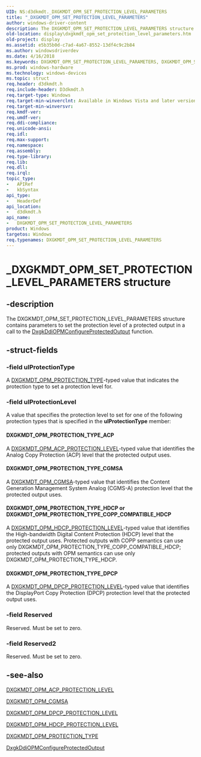 ```yaml
---
UID: NS:d3dkmdt._DXGKMDT_OPM_SET_PROTECTION_LEVEL_PARAMETERS
title: "_DXGKMDT_OPM_SET_PROTECTION_LEVEL_PARAMETERS"
author: windows-driver-content
description: The DXGKMDT_OPM_SET_PROTECTION_LEVEL_PARAMETERS structure contains parameters to set the protection level of a protected output in a call to the DxgkDdiOPMConfigureProtectedOutput function.
old-location: display\dxgkmdt_opm_set_protection_level_parameters.htm
old-project: display
ms.assetid: e5b35b0d-c7ad-4a67-8552-13df4c9c2b84
ms.author: windowsdriverdev
ms.date: 4/16/2018
ms.keywords: DXGKMDT_OPM_SET_PROTECTION_LEVEL_PARAMETERS, DXGKMDT_OPM_SET_PROTECTION_LEVEL_PARAMETERS structure [Display Devices], DmStructs_9d43af01-039a-4f68-8583-b42ae54a5bbe.xml, _DXGKMDT_OPM_SET_PROTECTION_LEVEL_PARAMETERS, d3dkmdt/DXGKMDT_OPM_SET_PROTECTION_LEVEL_PARAMETERS, display.dxgkmdt_opm_set_protection_level_parameters
ms.prod: windows-hardware
ms.technology: windows-devices
ms.topic: struct
req.header: d3dkmdt.h
req.include-header: D3dkmdt.h
req.target-type: Windows
req.target-min-winverclnt: Available in Windows Vista and later versions of the Windows operating systems.
req.target-min-winversvr: 
req.kmdf-ver: 
req.umdf-ver: 
req.ddi-compliance: 
req.unicode-ansi: 
req.idl: 
req.max-support: 
req.namespace: 
req.assembly: 
req.type-library: 
req.lib: 
req.dll: 
req.irql: 
topic_type:
-	APIRef
-	kbSyntax
api_type:
-	HeaderDef
api_location:
-	d3dkmdt.h
api_name:
-	DXGKMDT_OPM_SET_PROTECTION_LEVEL_PARAMETERS
product: Windows
targetos: Windows
req.typenames: DXGKMDT_OPM_SET_PROTECTION_LEVEL_PARAMETERS
---
```


# _DXGKMDT_OPM_SET_PROTECTION_LEVEL_PARAMETERS structure


## -description


The DXGKMDT_OPM_SET_PROTECTION_LEVEL_PARAMETERS structure contains parameters to set the protection level of a protected output in a call to the <a href="https://msdn.microsoft.com/a7829587-c1e7-43ec-a0bb-92bca94b7c3d">DxgkDdiOPMConfigureProtectedOutput</a> function.


## -struct-fields




### -field ulProtectionType

A <a href="https://msdn.microsoft.com/library/windows/hardware/ff560898">DXGKMDT_OPM_PROTECTION_TYPE</a>-typed value that indicates the protection type to set a protection level for. 


### -field ulProtectionLevel

A value that specifies the protection level to set for one of the following protection types that is specified in the <b>ulProtectionType</b> member:  





#### DXGKMDT_OPM_PROTECTION_TYPE_ACP

A <a href="https://msdn.microsoft.com/library/windows/hardware/ff560834">DXGKMDT_OPM_ACP_PROTECTION_LEVEL</a>-typed value that identifies the Analog Copy Protection (ACP) level that the protected output uses.



#### DXGKMDT_OPM_PROTECTION_TYPE_CGMSA

A <a href="https://msdn.microsoft.com/library/windows/hardware/ff560846">DXGKMDT_OPM_CGMSA</a>-typed value that identifies the Content Generation Management System Analog (CGMS-A) protection level that the protected output uses.



#### DXGKMDT_OPM_PROTECTION_TYPE_HDCP or DXGKMDT_OPM_PROTECTION_TYPE_COPP_COMPATIBLE_HDCP

A <a href="https://msdn.microsoft.com/library/windows/hardware/ff560878">DXGKMDT_OPM_HDCP_PROTECTION_LEVEL</a>-typed value that identifies the High-bandwidth Digital Content Protection (HDCP) level that the protected output uses. Protected outputs with COPP semantics can use only DXGKMDT_OPM_PROTECTION_TYPE_COPP_COMPATIBLE_HDCP; protected outputs with OPM semantics can use only DXGKMDT_OPM_PROTECTION_TYPE_HDCP. 



#### DXGKMDT_OPM_PROTECTION_TYPE_DPCP

A <a href="https://msdn.microsoft.com/library/windows/hardware/ff560861">DXGKMDT_OPM_DPCP_PROTECTION_LEVEL</a>-typed value that identifies the DisplayPort Copy Protection (DPCP) protection level that the protected output uses.


### -field Reserved

Reserved. Must be set to zero. 


### -field Reserved2

Reserved. Must be set to zero. 


## -see-also




<a href="https://msdn.microsoft.com/library/windows/hardware/ff560834">DXGKMDT_OPM_ACP_PROTECTION_LEVEL</a>



<a href="https://msdn.microsoft.com/library/windows/hardware/ff560846">DXGKMDT_OPM_CGMSA</a>



<a href="https://msdn.microsoft.com/library/windows/hardware/ff560861">DXGKMDT_OPM_DPCP_PROTECTION_LEVEL</a>



<a href="https://msdn.microsoft.com/library/windows/hardware/ff560878">DXGKMDT_OPM_HDCP_PROTECTION_LEVEL</a>



<a href="https://msdn.microsoft.com/library/windows/hardware/ff560898">DXGKMDT_OPM_PROTECTION_TYPE</a>



<a href="https://msdn.microsoft.com/a7829587-c1e7-43ec-a0bb-92bca94b7c3d">DxgkDdiOPMConfigureProtectedOutput</a>
 

 

